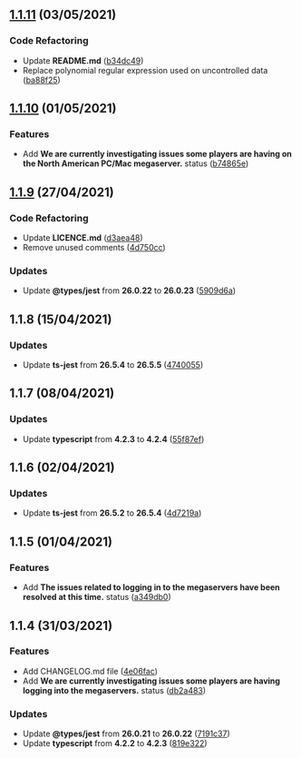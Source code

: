 ## [1.1.11](https://github.com/dov118/eso-status/compare/1.1.10...1.1.11) (03/05/2021)

### Code Refactoring
* Update **README.md** ([b34dc49](https://github.com/dov118/eso-status/commit/b34dc4994fa1922afce43527d44815fb21774352))
* Replace polynomial regular expression used on uncontrolled data ([ba88f25](https://github.com/dov118/eso-status/commit/ba88f258ee694d2d75eca2dfa3ffd59094819e0d))

## [1.1.10](https://github.com/dov118/eso-status/compare/1.1.9...1.1.10) (01/05/2021)

### Features
* Add **We are currently investigating issues some players are having on the North American PC/Mac megaserver.** status ([b74865e](https://github.com/dov118/eso-status/commit/b74865e6df8400a7259dc5f9326589dd02fc03e7))

## [1.1.9](https://github.com/dov118/eso-status/compare/1.1.8...1.1.9) (27/04/2021)

### Code Refactoring
* Update **LICENCE.md** ([d3aea48](https://github.com/dov118/eso-status/commit/d3aea485501ff2bc56acf0d00b6e61d2ec63efad))
* Remove unused comments ([4d750cc](https://github.com/dov118/eso-status/commit/4d750cc124abdc1ad663ebd796cc9911875cffa2))

### Updates
* Update **@types/jest** from **26.0.22** to **26.0.23** ([5909d6a](https://github.com/dov118/eso-status/commit/5909d6a07eede6282368a7954dda414e2ba4e9b8))

## 1.1.8 (15/04/2021)

### Updates
* Update **ts-jest** from **26.5.4** to **26.5.5** ([4740055](https://github.com/dov118/eso-status/commit/4740055b0648ee223d8e88fbca06e8e61d2f0d4f))

## 1.1.7 (08/04/2021)

### Updates
* Update **typescript** from **4.2.3** to **4.2.4** ([55f87ef](https://github.com/dov118/eso-status/commit/55f87ef4a9887b0b5f783f7a91dd2417158e7093))

## 1.1.6 (02/04/2021)

### Updates
* Update **ts-jest** from **26.5.2** to **26.5.4** ([4d7219a](https://github.com/dov118/eso-status/commit/4d7219af3e4ea41d437679fe2cff6517815a1df9))

## 1.1.5 (01/04/2021)

### Features
* Add **The issues related to logging in to the megaservers have been resolved at this time.** status ([a349db0](https://github.com/dov118/eso-status/commit/a349db015943cd22bd6049b009a250ae4f57a896))

## 1.1.4 (31/03/2021)

### Features
* Add CHANGELOG.md file ([4e06fac](https://github.com/dov118/eso-status/commit/4e06facb7077670d28ece2bff654351e81d7a6f1))
* Add **We are currently investigating issues some players are having logging into the megaservers.** status ([db2a483](https://github.com/dov118/eso-status/commit/db2a483aeb88640dfddc0bfe78279d3fd12e025b))

### Updates
* Update **@types/jest** from **26.0.21** to **26.0.22** ([7191c37](https://github.com/dov118/eso-status/commit/7191c37dc1b818de2e4bcede8dd02d3b7e369d98))
* Update **typescript** from **4.2.2** to **4.2.3** ([819e322](https://github.com/dov118/eso-status/commit/819e322780536a34a2e92ff73c3e279d7cd0122c))
